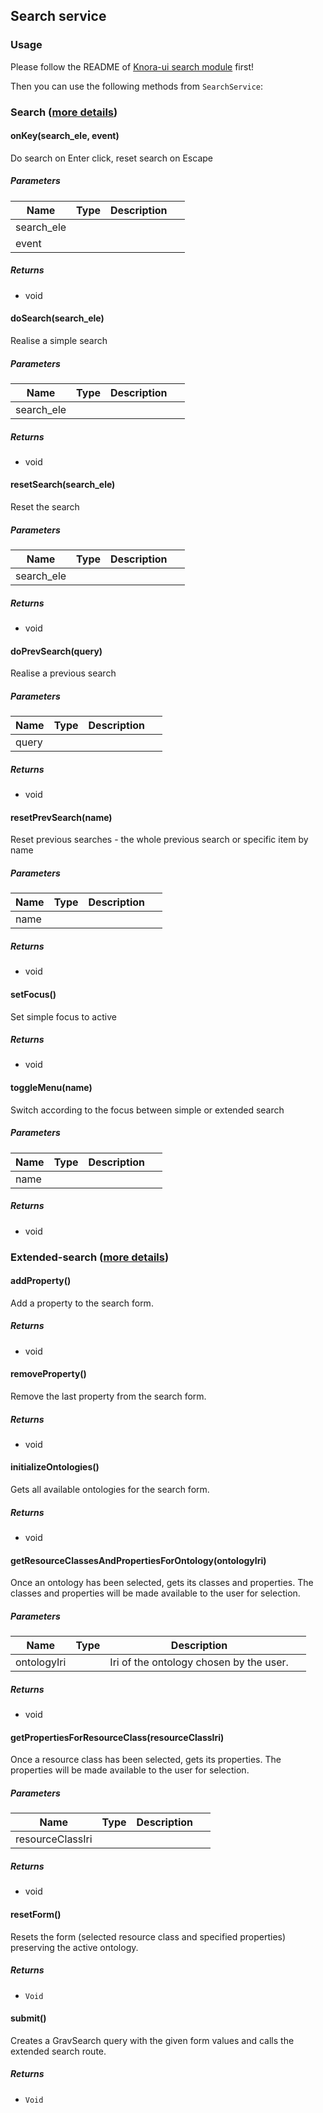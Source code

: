 ## Search service

### Usage
Please follow the README of [Knora-ui search module](https://www.npmjs.com/package/@knora/search) first!

Then you can use the following methods from `SearchService`:

### Search ([more details](https://www.npmjs.com/package/@knora/search#search))

#### onKey(search_ele, event) 

Do search on Enter click, reset search on Escape




##### Parameters

| Name | Type | Description |  |
| ---- | ---- | ----------- | -------- |
| search_ele |  |  | &nbsp; |
| event |  |  | &nbsp; |




##### Returns


-  void



#### doSearch(search_ele) 

Realise a simple search




##### Parameters

| Name | Type | Description |  |
| ---- | ---- | ----------- | -------- |
| search_ele |  |  | &nbsp; |




##### Returns


-  void



#### resetSearch(search_ele) 

Reset the search




##### Parameters

| Name | Type | Description |  |
| ---- | ---- | ----------- | -------- |
| search_ele |  |  | &nbsp; |




##### Returns


-  void



#### doPrevSearch(query) 

Realise a previous search




##### Parameters

| Name | Type | Description |  |
| ---- | ---- | ----------- | -------- |
| query |  |  | &nbsp; |




##### Returns


-  void



#### resetPrevSearch(name) 

Reset previous searches - the whole previous search or specific item by name




##### Parameters

| Name | Type | Description |  |
| ---- | ---- | ----------- | -------- |
| name |  |  | &nbsp; |




##### Returns


-  void



#### setFocus() 

Set simple focus to active






##### Returns


-  void



#### toggleMenu(name) 

Switch according to the focus between simple or extended search




##### Parameters

| Name | Type | Description |  |
| ---- | ---- | ----------- | -------- |
| name |  |  | &nbsp; |




##### Returns


-  void





### Extended-search ([more details](https://www.npmjs.com/package/@knora/search#extended-search))


#### addProperty() 

Add a property to the search form.






##### Returns


-  void



#### removeProperty() 

Remove the last property from the search form.






##### Returns


-  void



#### initializeOntologies() 

Gets all available ontologies for the search form.






##### Returns


-  void



#### getResourceClassesAndPropertiesForOntology(ontologyIri) 

Once an ontology has been selected, gets its classes and properties.
The classes and properties will be made available to the user for selection.




##### Parameters

| Name | Type | Description |  |
| ---- | ---- | ----------- | -------- |
| ontologyIri |  | Iri of the ontology chosen by the user. | &nbsp; |




##### Returns


-  void



#### getPropertiesForResourceClass(resourceClassIri) 

Once a resource class has been selected, gets its properties.
The properties will be made available to the user for selection.




##### Parameters

| Name | Type | Description |  |
| ---- | ---- | ----------- | -------- |
| resourceClassIri |  |  | &nbsp; |




##### Returns


-  void



#### resetForm() 

Resets the form (selected resource class and specified properties) preserving the active ontology.






##### Returns


- `Void`



#### submit() 

Creates a GravSearch query with the given form values and calls the extended search route.






##### Returns


- `Void`


